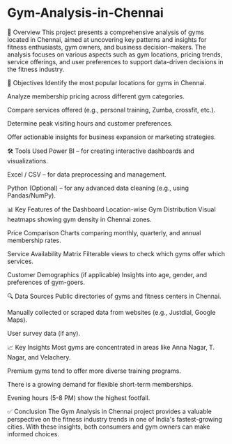 # Gym-Analysis-in-Chennai

📄 Overview
This project presents a comprehensive analysis of gyms located in Chennai, aimed at uncovering key patterns and insights for fitness enthusiasts, gym owners, and business decision-makers. The analysis focuses on various aspects such as gym locations, pricing trends, service offerings, and user preferences to support data-driven decisions in the fitness industry.

📌 Objectives
Identify the most popular locations for gyms in Chennai.

Analyze membership pricing across different gym categories.

Compare services offered (e.g., personal training, Zumba, crossfit, etc.).

Determine peak visiting hours and customer preferences.

Offer actionable insights for business expansion or marketing strategies.

🛠️ Tools Used
Power BI – for creating interactive dashboards and visualizations.

Excel / CSV – for data preprocessing and management.

Python (Optional) – for any advanced data cleaning (e.g., using Pandas/NumPy).

📊 Key Features of the Dashboard
Location-wise Gym Distribution
Visual heatmaps showing gym density in Chennai zones.

Price Comparison
Charts comparing monthly, quarterly, and annual membership rates.

Service Availability Matrix
Filterable views to check which gyms offer which services.

Customer Demographics (if applicable)
Insights into age, gender, and preferences of gym-goers.

🔍 Data Sources
Public directories of gyms and fitness centers in Chennai.

Manually collected or scraped data from websites (e.g., Justdial, Google Maps).

User survey data (if any).

📈 Key Insights
Most gyms are concentrated in areas like Anna Nagar, T. Nagar, and Velachery.

Premium gyms tend to offer more diverse training programs.

There is a growing demand for flexible short-term memberships.

Evening hours (5-8 PM) show the highest footfall.

✅ Conclusion
The Gym Analysis in Chennai project provides a valuable perspective on the fitness industry trends in one of India's fastest-growing cities. With these insights, both consumers and gym owners can make informed choices.
